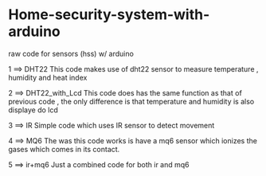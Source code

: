 # Home-security-system-with-arduino
raw code for  sensors (hss) w/ arduino

1 ==> DHT22 
This code makes use of dht22 sensor to measure temperature , humidity and heat index 

2 ==> DHT22_with_Lcd
This code does has the same function as that of previous code , the only difference is that temperature and humidity is also displaye do lcd 

3 ==> IR
Simple code which uses IR sensor to detect movement

4 ==> MQ6
The was this code works is have a mq6 sensor which ionizes the gases which comes in its contact.

5 ==> ir+mq6
Just a combined code for both ir and mq6
